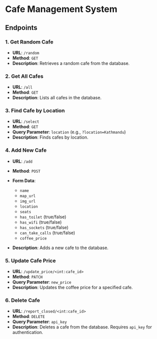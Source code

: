 # Cafe Management System

## Endpoints

### 1. Get Random Cafe

- **URL**: `/random`
- **Method**: `GET`
- **Description**: Retrieves a random cafe from the database.

### 2. Get All Cafes

- **URL**: `/all`
- **Method**: `GET`
- **Description**: Lists all cafes in the database.

### 3. Find Cafe by Location

- **URL**: `/select`
- **Method**: `GET`
- **Query Parameter**: `location` (e.g., `?location=Kathmandu`)
- **Description**: Finds cafes by location.

### 4. Add New Cafe

- **URL**: `/add`
- **Method**: `POST`
- **Form Data**:
  - `name`
  - `map_url`
  - `img_url`
  - `location`
  - `seats`
  - `has_toilet` (true/false)
  - `has_wifi` (true/false)
  - `has_sockets` (true/false)
  - `can_take_calls` (true/false)
  - `coffee_price`

- **Description**: Adds a new cafe to the database.

### 5. Update Cafe Price

- **URL**: `/update_price/<int:cafe_id>`
- **Method**: `PATCH`
- **Query Parameter**: `new_price`
- **Description**: Updates the coffee price for a specified cafe.

### 6. Delete Cafe

- **URL**: `/report_closed/<int:cafe_id>`
- **Method**: `DELETE`
- **Query Parameter**: `api_key`
- **Description**: Deletes a cafe from the database. Requires `api_key` for authentication.

